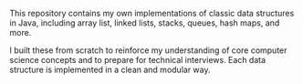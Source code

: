 This repository contains my own implementations of classic data structures in Java, including array list, linked lists, stacks, queues, hash maps, and more.

I built these from scratch to reinforce my understanding of core computer science concepts and to prepare for technical interviews. Each data structure is implemented in a clean and modular way.
